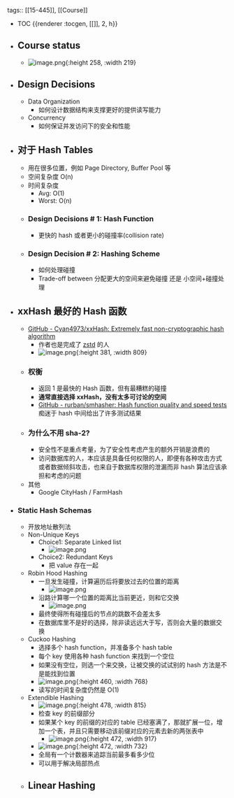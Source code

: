 tags:: [[15-445]], [[Course]]

- TOC {{renderer :tocgen, [[]], 2, h}}
- ## Course status
	- ![image.png](../assets/image_1691052050193_0.png){:height 258, :width 219}
- ## Design Decisions
	- Data Organization
		- 如何设计数据结构来支撑更好的提供读写能力
	- Concurrency
		- 如何保证并发访问下的安全和性能
- ## 对于 Hash Tables
	- 用在很多位置，例如 Page Directory, Buffer Pool 等
	- 空间复杂度 O(n)
	- 时间复杂度
		- Avg: O(1)
		- Worst: O(n)
	- ### Design Decisions # 1: Hash Function
		- 更快的 hash 或者更小的碰撞率(collision rate)
	- ### Design Decision # 2: Hashing Scheme
		- 如何处理碰撞
		- Trade-off between 分配更大的空间来避免碰撞 还是 小空间+碰撞处理
- ## xxHash 最好的 Hash 函数
	- [GitHub - Cyan4973/xxHash: Extremely fast non-cryptographic hash algorithm](https://github.com/Cyan4973/xxHash)
		- 作者也是完成了 [zstd](https://github.com/Cyan4973/zstd) 的人
		- ![image.png](../assets/image_1691065967028_0.png){:height 381, :width 809}
	- ### 权衡
		- 返回 1 是最快的 Hash 函数，但有最糟糕的碰撞
		- **通常直接选择 xxHash，没有太多可讨论的空间**
		- [GitHub - rurban/smhasher: Hash function quality and speed tests](https://github.com/rurban/smhasher) 痴迷于 hash 中间给出了许多测试结果
	- ### 为什么不用 sha-2?
		- 安全性不是重点考量，为了安全性考虑产生的额外开销是浪费的
		- 访问数据库的人，本应该是具备任何权限的人，即便有各种攻击方式或者数据倾斜攻击，也来自于数据库权限的泄漏而非 hash 算法应该承担和考虑的问题
	- 其他
		- Google CityHash / FarmHash
- ### Static Hash Schemas
	- 开放地址散列法
	- Non-Unique Keys
		- Choice1: Separate Linked list
			- ![image.png](../assets/image_1691126525260_0.png)
		- Choice2: Redundant Keys
			- 把 value 存在一起
	- Robin Hood Hashing
		- 一旦发生碰撞，计算遍历后将要放过去的位置的距离
			- ![image.png](../assets/image_1691126816996_0.png)
		- 沿路计算哪一个位置的距离比当前更近，则和它交换
			- ![image.png](../assets/image_1691126853103_0.png)
		- 最终使得所有碰撞后的节点的跳数不会差太多
		- 在数据库里不是好的选择，除非读远远大于写，否则会大量的数据交换
	- Cuckoo Hashing
		- 选择多个 hash function，并准备多个 hash table
		- 每个 key 使用各种 hash function 来找到一个空位
		- 如果没有空位，则选一个来交换，让被交换的试试别的 hash 方法是不是能找到位置
		- ![image.png](../assets/image_1691127167971_0.png){:height 460, :width 768}
		- 读写的时间复杂度仍然是 O(1)
	- Extendible Hashing
		- ![image.png](../assets/image_1691128226407_0.png){:height 478, :width 815}
		- 检查 key 的前缀部分
		- 如果某个 key 的前缀的对应的 table 已经塞满了，那就扩展一位，增加一个表，并且只需要移动该前缀对应的元素去新的两张表中
			- ![image.png](../assets/image_1691128453055_0.png){:height 472, :width 917}
		- ![image.png](../assets/image_1691128426327_0.png){:height 472, :width 732}
		- 全局有一个计数器来追踪当前最多看多少位
		- 可以用于解决局部热点
	- Linear Hashing
		-